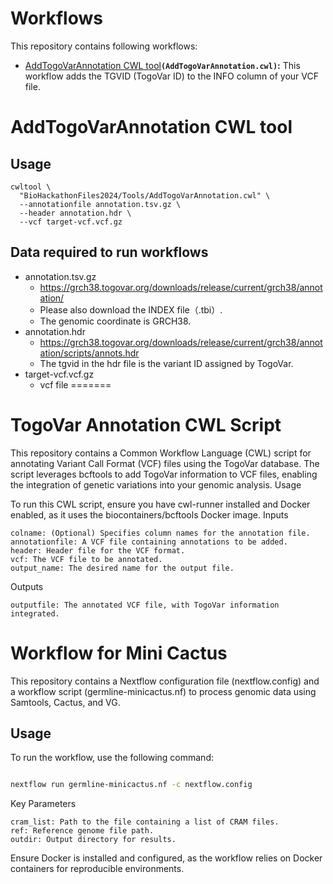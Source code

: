 # Workflows
This repository contains following workflows:
- [AddTogoVarAnnotation CWL tool](#addtogovarannotation-cwl-tool)**`(AddTogoVarAnnotation.cwl)`:** This workflow adds the TGVID (TogoVar ID) to the INFO column of your VCF file.

# AddTogoVarAnnotation CWL tool
## Usage
```console
cwltool \
  "BioHackathonFiles2024/Tools/AddTogoVarAnnotation.cwl" \
  --annotationfile annotation.tsv.gz \
  --header annotation.hdr \
  --vcf target-vcf.vcf.gz
```

## Data required to run workflows
- annotation.tsv.gz
  - https://grch38.togovar.org/downloads/release/current/grch38/annotation/
  - Please also download the INDEX file（.tbi）.
  - The genomic coordinate is GRCH38.
- annotation.hdr
  - https://grch38.togovar.org/downloads/release/current/grch38/annotation/scripts/annots.hdr
  - The tgvid in the hdr file is the variant ID assigned by TogoVar.
- target-vcf.vcf.gz
  - vcf file
=======
# TogoVar Annotation CWL Script

This repository contains a Common Workflow Language (CWL) script for annotating Variant Call Format (VCF) files using the TogoVar database. The script leverages bcftools to add TogoVar information to VCF files, enabling the integration of genetic variations into your genomic analysis.
Usage

To run this CWL script, ensure you have cwl-runner installed and Docker enabled, as it uses the biocontainers/bcftools Docker image.
Inputs

    colname: (Optional) Specifies column names for the annotation file.
    annotationfile: A VCF file containing annotations to be added.
    header: Header file for the VCF format.
    vcf: The VCF file to be annotated.
    output_name: The desired name for the output file.

Outputs

    outputfile: The annotated VCF file, with TogoVar information integrated.
    
# Workflow for Mini Cactus

This repository contains a Nextflow configuration file (nextflow.config) and a workflow script (germline-minicactus.nf) to process genomic data using Samtools, Cactus, and VG.

## Usage

To run the workflow, use the following command:

```bash

nextflow run germline-minicactus.nf -c nextflow.config

```

Key Parameters

    cram_list: Path to the file containing a list of CRAM files.
    ref: Reference genome file path.
    outdir: Output directory for results.

Ensure Docker is installed and configured, as the workflow relies on Docker containers for reproducible environments.